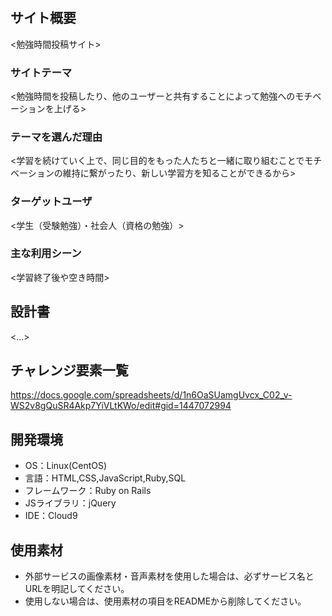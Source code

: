 # <Study With>

## サイト概要
<勉強時間投稿サイト>

### サイトテーマ
<勉強時間を投稿したり、他のユーザーと共有することによって勉強へのモチベーションを上げる>

### テーマを選んだ理由
<学習を続けていく上で、同じ目的をもった人たちと一緒に取り組むことでモチベーションの維持に繋がったり、新しい学習方を知ることができるから>

### ターゲットユーザ
<学生（受験勉強）・社会人（資格の勉強）>

### 主な利用シーン
<学習終了後や空き時間>

## 設計書
<...>

## チャレンジ要素一覧
<https://docs.google.com/spreadsheets/d/1n6OaSUamgUvcx_C02_v-WS2v8gQuSR4Akp7YiVLtKWo/edit#gid=1447072994>

## 開発環境
- OS：Linux(CentOS)
- 言語：HTML,CSS,JavaScript,Ruby,SQL
- フレームワーク：Ruby on Rails
- JSライブラリ：jQuery
- IDE：Cloud9

## 使用素材
- 外部サービスの画像素材・音声素材を使用した場合は、必ずサービス名とURLを明記してください。
- 使用しない場合は、使用素材の項目をREADMEから削除してください。
